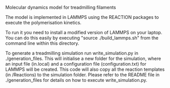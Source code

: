Molecular dynamics model for treadmilling filaments

The model is implemented in LAMMPS using the REACTION packages to execute the polymerisation kinetics.

To run it you need to install a modified version of LAMMPS on your laptop. You can do this easily by executing "source ./build_lammps.sh" from the command line within this directory.

To generate a treadmilling simulation run write_simulation.py in ./generation_files. This will initialise a new folder for the simulation, where an input file (in.local) and a configuration file (configuration.txt) for LAMMPS will be created. This code will also copy all the reaction templates (in /Reactions) to the simulation folder. Please refer to the README file in ./generation_files for details on how to execute write_simulation.py.
